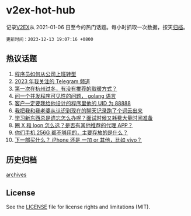 # v2ex-hot-hub

 记录[V2EX](https://www.v2ex.com/)从 2021-01-06 日至今的热门话题。每小时抓取一次数据，按天[归档](archives)。

`更新时间：2023-12-13 19:07:16 +0800`

## 热议话题

1. [程序员如何从公司上班转型](https://www.v2ex.com/t/1000000)
1. [2023 年我关注的 Telegram 频道](https://www.v2ex.com/t/999882)
1. [第一次在杭州过冬，有没有推荐的取暖方式？](https://www.v2ex.com/t/999921)
1. [问一个并发程序可见性的问题， golang 语言](https://www.v2ex.com/t/999936)
1. [客户一定要我给他设计的程序里他的 UID 为 88888](https://www.v2ex.com/t/999917)
1. [我把我和我老婆从认识到现在的聊天记录跑了个词云出来](https://www.v2ex.com/t/999939)
1. [学习新东西总是遗忘怎么办呢？面试时候又耗费大量时间准备](https://www.v2ex.com/t/999853)
1. [圈 X 和 loon 怎么选？是否有其他推荐的代理 APP？](https://www.v2ex.com/t/999913)
1. [你们手机 256G 都不够用的，主要存放的是什么？](https://www.v2ex.com/t/999925)
1. [下一部买什么？ iPhone 还是 一加 or 其他，比如 vivo？](https://www.v2ex.com/t/999856)

## 历史归档

[archives](archives)

## License

See the [LICENSE](LICENSE) file for license rights and limitations (MIT).
